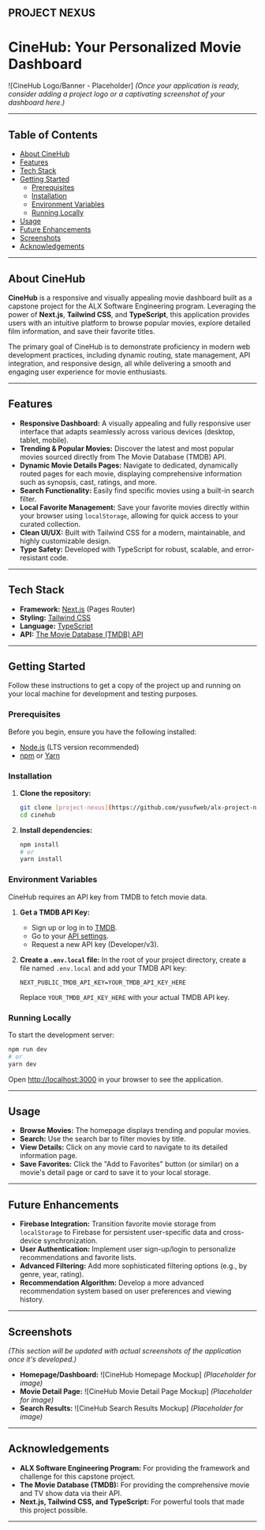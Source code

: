## PROJECT NEXUS 

# CineHub: Your Personalized Movie Dashboard

\![CineHub Logo/Banner - Placeholder]
*(Once your application is ready, consider adding a project logo or a captivating screenshot of your dashboard here.)*

-----

## Table of Contents

  * [About CineHub](https://github.com/yusufweb/alx-project-nexus/blob/main/README.md#about-cinehub)
  * [Features](https://www.google.com/search?q=%23features)
  * [Tech Stack](https://www.google.com/search?q=%23tech-stack)
  * [Getting Started](https://www.google.com/search?q=%23getting-started)
      * [Prerequisites](https://www.google.com/search?q=%23prerequisites)
      * [Installation](https://www.google.com/search?q=%23installation)
      * [Environment Variables](https://www.google.com/search?q=%23environment-variables)
      * [Running Locally](https://www.google.com/search?q=%23running-locally)
  * [Usage](https://www.google.com/search?q=%23usage)
  * [Future Enhancements](https://www.google.com/search?q=%23future-enhancements)
  * [Screenshots](https://www.google.com/search?q=%23screenshots)
  * [Acknowledgements](https://www.google.com/search?q=%23acknowledgements)

-----

## About CineHub

**CineHub** is a responsive and visually appealing movie dashboard built as a capstone project for the ALX Software Engineering program. Leveraging the power of **Next.js**, **Tailwind CSS**, and **TypeScript**, this application provides users with an intuitive platform to browse popular movies, explore detailed film information, and save their favorite titles.

The primary goal of CineHub is to demonstrate proficiency in modern web development practices, including dynamic routing, state management, API integration, and responsive design, all while delivering a smooth and engaging user experience for movie enthusiasts.

-----

## Features

  * **Responsive Dashboard:** A visually appealing and fully responsive user interface that adapts seamlessly across various devices (desktop, tablet, mobile).
  * **Trending & Popular Movies:** Discover the latest and most popular movies sourced directly from The Movie Database (TMDB) API.
  * **Dynamic Movie Details Pages:** Navigate to dedicated, dynamically routed pages for each movie, displaying comprehensive information such as synopsis, cast, ratings, and more.
  * **Search Functionality:** Easily find specific movies using a built-in search filter.
  * **Local Favorite Management:** Save your favorite movies directly within your browser using `localStorage`, allowing for quick access to your curated collection.
  * **Clean UI/UX:** Built with Tailwind CSS for a modern, maintainable, and highly customizable design.
  * **Type Safety:** Developed with TypeScript for robust, scalable, and error-resistant code.

-----

## Tech Stack

  * **Framework:** [Next.js](https://nextjs.org/) (Pages Router)
  * **Styling:** [Tailwind CSS](https://tailwindcss.com/)
  * **Language:** [TypeScript](https://www.typescriptlang.org/)
  * **API:** [The Movie Database (TMDB) API](https://www.themoviedb.org/documentation/api)

-----

## Getting Started

Follow these instructions to get a copy of the project up and running on your local machine for development and testing purposes.

### Prerequisites

Before you begin, ensure you have the following installed:

  * [Node.js](https://nodejs.org/) (LTS version recommended)
  * [npm](https://www.npmjs.com/) or [Yarn](https://yarnpkg.com/)

### Installation

1.  **Clone the repository:**

    ```bash
    git clone [project-nexus](https://github.com/yusufweb/alx-project-nexus)
    cd cinehub
    ```

2.  **Install dependencies:**

    ```bash
    npm install
    # or
    yarn install
    ```

### Environment Variables

CineHub requires an API key from TMDB to fetch movie data.

1.  **Get a TMDB API Key:**

      * Sign up or log in to [TMDB](https://www.themoviedb.org/account/signup).
      * Go to your [API settings](https://www.google.com/search?q=https://www.themoviedb.org/settings/api).
      * Request a new API key (Developer/v3).

2.  **Create a `.env.local` file:**
    In the root of your project directory, create a file named `.env.local` and add your TMDB API key:

    ```
    NEXT_PUBLIC_TMDB_API_KEY=YOUR_TMDB_API_KEY_HERE
    ```

    Replace `YOUR_TMDB_API_KEY_HERE` with your actual TMDB API key.

### Running Locally

To start the development server:

```bash
npm run dev
# or
yarn dev
```

Open [http://localhost:3000](http://localhost:3000) in your browser to see the application.

-----

## Usage

  * **Browse Movies:** The homepage displays trending and popular movies.
  * **Search:** Use the search bar to filter movies by title.
  * **View Details:** Click on any movie card to navigate to its detailed information page.
  * **Save Favorites:** Click the "Add to Favorites" button (or similar) on a movie's detail page or card to save it to your local storage.

-----

## Future Enhancements

  * **Firebase Integration:** Transition favorite movie storage from `localStorage` to Firebase for persistent user-specific data and cross-device synchronization.
  * **User Authentication:** Implement user sign-up/login to personalize recommendations and favorite lists.
  * **Advanced Filtering:** Add more sophisticated filtering options (e.g., by genre, year, rating).
  * **Recommendation Algorithm:** Develop a more advanced recommendation system based on user preferences and viewing history.

-----

## Screenshots

*(This section will be updated with actual screenshots of the application once it's developed.)*

  * **Homepage/Dashboard:**
    \![CineHub Homepage Mockup]
    *(Placeholder for image)*
  * **Movie Detail Page:**
    \![CineHub Movie Detail Page Mockup]
    *(Placeholder for image)*
  * **Search Results:**
    \![CineHub Search Results Mockup]
    *(Placeholder for image)*

-----

## Acknowledgements

  * **ALX Software Engineering Program:** For providing the framework and challenge for this capstone project.
  * **The Movie Database (TMDB):** For providing the comprehensive movie and TV show data via their API.
  * **Next.js, Tailwind CSS, and TypeScript:** For powerful tools that made this project possible.

-----